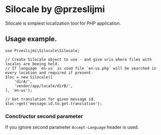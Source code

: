 # Silocale by @przeslijmi

Silocale is simplest localization tool for PHP application.

## Usage example.
```
use Przeslijmi\Silocale\Silocale;

// Create Silocale object to use - and give uris where files with locales are beeing held.
// If language `en-us` is used file `en-us.php` will be searched in every location and required if present.
$loc = new Silocale([
    'dirA/',
    'vendor/app/locale/dirB/',
], 'en-us');

// Get translation for given message id.
$loc->get('message.id.to.get.translation');
```

### Conctructor second parameter

If you ignore second parameter `Accept-Language` header is used.


